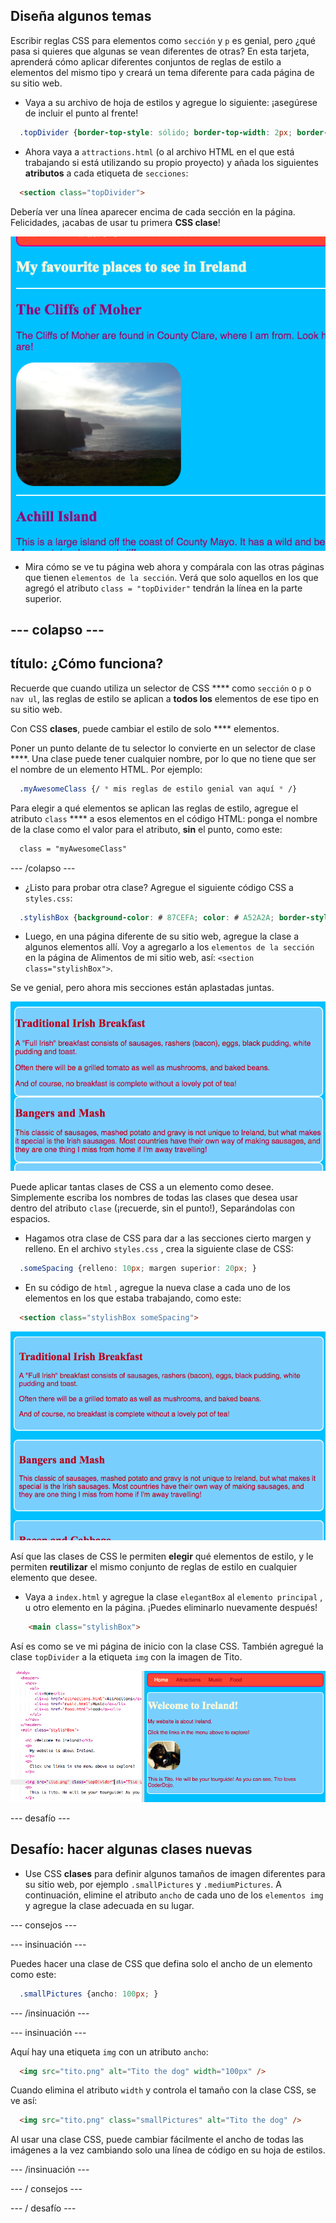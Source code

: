 ## Diseña algunos temas

Escribir reglas CSS para elementos como `sección` y `p` es genial, pero ¿qué pasa si quieres que algunas se vean diferentes de otras? En esta tarjeta, aprenderá cómo aplicar diferentes conjuntos de reglas de estilo a elementos del mismo tipo y creará un tema diferente para cada página de su sitio web.

+ Vaya a su archivo de hoja de estilos y agregue lo siguiente: ¡asegúrese de incluir el punto al frente!

```css
  .topDivider {border-top-style: sólido; border-top-width: 2px; border-top-color: # F5FFFA; fondo de relleno: 10px; }
```

+ Ahora vaya a `attractions.html` (o al archivo HTML en el que está trabajando si está utilizando su propio proyecto) y añada los siguientes **atributos** a cada etiqueta de `secciones`:

```html
  <section class="topDivider">
```

Debería ver una línea aparecer encima de cada sección en la página. Felicidades, ¡acabas de usar tu primera **CSS clase**!

![Página con líneas entre las secciones](images/sectionsWithTopBorder.png)

+ Mira cómo se ve tu página web ahora y compárala con las otras páginas que tienen `elementos de la sección`. Verá que solo aquellos en los que agregó el atributo `class = "topDivider"` tendrán la línea en la parte superior.

## \--- colapso \---

## título: ¿Cómo funciona?

Recuerde que cuando utiliza un selector de CSS **** como `sección` o `p` o `nav ul`, las reglas de estilo se aplican a **todos los** elementos de ese tipo en su sitio web.

Con CSS **clases**, puede cambiar el estilo de solo **** elementos.

Poner un punto delante de tu selector lo convierte en un selector de clase ****. Una clase puede tener cualquier nombre, por lo que no tiene que ser el nombre de un elemento HTML. Por ejemplo:

```css
  .myAwesomeClass {/ * mis reglas de estilo genial van aquí * /}
```

Para elegir a qué elementos se aplican las reglas de estilo, agregue el atributo `class` **** a esos elementos en el código HTML: ponga el nombre de la clase como el valor para el atributo, **sin** el punto, como este:

```html
  class = "myAwesomeClass"
```

\--- /colapso \---

+ ¿Listo para probar otra clase? Agregue el siguiente código CSS a `styles.css`:

```css
  .stylishBox {background-color: # 87CEFA; color: # A52A2A; border-style: sólido; ancho del borde: 2px; color de borde: # F5FFFA; radio del borde: 10px; }
```

+ Luego, en una página diferente de su sitio web, agregue la clase a algunos elementos allí. Voy a agregarlo a los `elementos de la sección` en la página de Alimentos de mi sitio web, así: `<section class="stylishBox">`.

Se ve genial, pero ahora mis secciones están aplastadas juntas.

![Bonitas secciones de aspecto aplastadas juntas](images/squashedSections.png)

Puede aplicar tantas clases de CSS a un elemento como desee. Simplemente escriba los nombres de todas las clases que desea usar dentro del atributo `clase` (¡recuerde, sin el punto!), Separándolas con espacios.

+ Hagamos otra clase de CSS para dar a las secciones cierto margen y relleno. En el archivo `styles.css` , crea la siguiente clase de CSS:

```css
  .someSpacing {relleno: 10px; margen superior: 20px; }
```

+ En su código de `html` , agregue la nueva clase a cada uno de los elementos en los que estaba trabajando, como este:

```html
  <section class="stylishBox someSpacing">
```

![Secciones con margen y relleno añadidos](images/sectionsWithSpacing.png)

Así que las clases de CSS le permiten **elegir** qué elementos de estilo, y le permiten **reutilizar** el mismo conjunto de reglas de estilo en cualquier elemento que desee.

+ Vaya a `index.html` y agregue la clase `elegantBox` al `elemento principal` , u otro elemento en la página. ¡Puedes eliminarlo nuevamente después!

```html
    <main class="stylishBox">   
```

Así es como se ve mi página de inicio con la clase CSS. También agregué la clase `topDivider` a la etiqueta `img` con la imagen de Tito.

![Clases CSS que se utilizan en la página de inicio](images/homePageWithClasses.png)

\--- desafío \---

## Desafío: hacer algunas clases nuevas

+ Use CSS **clases** para definir algunos tamaños de imagen diferentes para su sitio web, por ejemplo `.smallPictures` y `.mediumPictures`. A continuación, elimine el atributo `ancho` de cada uno de los `elementos img` y agregue la clase adecuada en su lugar.

\--- consejos \---

\--- insinuación \---

Puedes hacer una clase de CSS que defina solo el ancho de un elemento como este:

```css
  .smallPictures {ancho: 100px; }
```

\--- /insinuación \---

\--- insinuación \---

Aquí hay una etiqueta `img` con un atributo `ancho`:

```html
  <img src="tito.png" alt="Tito the dog" width="100px" />       
```

Cuando elimina el atributo `width` y controla el tamaño con la clase CSS, se ve así:

```html
  <img src="tito.png" class="smallPictures" alt="Tito the dog" />       
```

Al usar una clase CSS, puede cambiar fácilmente el ancho de todas las imágenes a la vez cambiando solo una línea de código en su hoja de estilos.

\--- /insinuación \---

\--- / consejos \---

\--- / desafío \---
